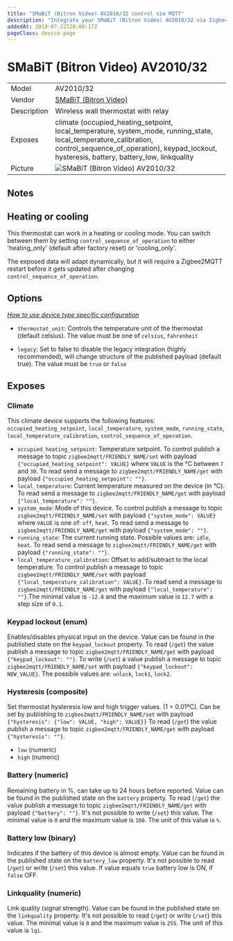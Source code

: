 ```yaml
---
title: "SMaBiT (Bitron Video) AV2010/32 control via MQTT"
description: "Integrate your SMaBiT (Bitron Video) AV2010/32 via Zigbee2MQTT with whatever smart home infrastructure you are using without the vendor's bridge or gateway."
addedAt: 2019-07-22T20:08:17Z
pageClass: device-page
---
```


<!-- !!!! -->
<!-- ATTENTION: This file is auto-generated through docgen! -->
<!-- You can only edit the "Notes"-Section between the two comment lines "Notes BEGIN" and "Notes END". -->
<!-- Do not use h1 or h2 heading within "## Notes"-Section. -->
<!-- !!!! -->

# SMaBiT (Bitron Video) AV2010/32

|     |     |
|-----|-----|
| Model | AV2010/32  |
| Vendor  | [SMaBiT (Bitron Video)](/supported-devices/#v=SMaBiT%20(Bitron%20Video))  |
| Description | Wireless wall thermostat with relay |
| Exposes | climate (occupied_heating_setpoint, local_temperature, system_mode, running_state, local_temperature_calibration, control_sequence_of_operation), keypad_lockout, hysteresis, battery, battery_low, linkquality |
| Picture | ![SMaBiT (Bitron Video) AV2010/32](https://www.zigbee2mqtt.io/images/devices/AV2010-32.png) |


<!-- Notes BEGIN: You can edit here. Add "## Notes" headline if not already present. -->
## Notes

## Heating or cooling
This thermostat can work in a heating or cooling mode. You can switch between them by setting `control_sequence_of_operation` to either 'heating_only' (default after factory reset) or 'cooling_only'.

The exposed data will adapt dynamically, but it will require a Zigbee2MQTT restart before it gets updated after changing `control_sequence_of_operation`.
<!-- Notes END: Do not edit below this line -->



## Options
*[How to use device type specific configuration](../guide/configuration/devices-groups.md#specific-device-options)*

* `thermostat_unit`: Controls the temperature unit of the thermostat (default celsius). The value must be one of `celsius`, `fahrenheit`

* `legacy`: Set to false to disable the legacy integration (highly recommended), will change structure of the published payload (default true). The value must be `true` or `false`


## Exposes

### Climate 
This climate device supports the following features: `occupied_heating_setpoint`, `local_temperature`, `system_mode`, `running_state`, `local_temperature_calibration`, `control_sequence_of_operation`.
- `occupied_heating_setpoint`: Temperature setpoint. To control publish a message to topic `zigbee2mqtt/FRIENDLY_NAME/set` with payload `{"occupied_heating_setpoint": VALUE}` where `VALUE` is the °C between `7` and `30`. To read send a message to `zigbee2mqtt/FRIENDLY_NAME/get` with payload `{"occupied_heating_setpoint": ""}`.
- `local_temperature`: Current temperature measured on the device (in °C). To read send a message to `zigbee2mqtt/FRIENDLY_NAME/get` with payload `{"local_temperature": ""}`.
- `system_mode`: Mode of this device. To control publish a message to topic `zigbee2mqtt/FRIENDLY_NAME/set` with payload `{"system_mode": VALUE}` where `VALUE` is one of: `off`, `heat`. To read send a message to `zigbee2mqtt/FRIENDLY_NAME/get` with payload `{"system_mode": ""}`.
- `running_state`: The current running state. Possible values are: `idle`, `heat`. To read send a message to `zigbee2mqtt/FRIENDLY_NAME/get` with payload `{"running_state": ""}`.
- `local_temperature_calibration`: Offset to add/subtract to the local temperature. To control publish a message to topic `zigbee2mqtt/FRIENDLY_NAME/set` with payload `{"local_temperature_calibration": VALUE}.`To read send a message to `zigbee2mqtt/FRIENDLY_NAME/get` with payload `{"local_temperature": ""}`.The minimal value is `-12.8` and the maximum value is `12.7` with a step size of `0.1`.

### Keypad lockout (enum)
Enables/disables physical input on the device.
Value can be found in the published state on the `keypad_lockout` property.
To read (`/get`) the value publish a message to topic `zigbee2mqtt/FRIENDLY_NAME/get` with payload `{"keypad_lockout": ""}`.
To write (`/set`) a value publish a message to topic `zigbee2mqtt/FRIENDLY_NAME/set` with payload `{"keypad_lockout": NEW_VALUE}`.
The possible values are: `unlock`, `lock1`, `lock2`.

### Hysteresis (composite)
Set thermostat hysteresis low and high trigger values. (1 = 0.01ºC).
Can be set by publishing to `zigbee2mqtt/FRIENDLY_NAME/set` with payload `{"hysteresis": {"low": VALUE, "high": VALUE}}`
To read (`/get`) the value publish a message to topic `zigbee2mqtt/FRIENDLY_NAME/get` with payload `{"hysteresis": ""}`.
- `low` (numeric) 
- `high` (numeric) 

### Battery (numeric)
Remaining battery in %, can take up to 24 hours before reported.
Value can be found in the published state on the `battery` property.
To read (`/get`) the value publish a message to topic `zigbee2mqtt/FRIENDLY_NAME/get` with payload `{"battery": ""}`.
It's not possible to write (`/set`) this value.
The minimal value is `0` and the maximum value is `100`.
The unit of this value is `%`.

### Battery low (binary)
Indicates if the battery of this device is almost empty.
Value can be found in the published state on the `battery_low` property.
It's not possible to read (`/get`) or write (`/set`) this value.
If value equals `true` battery low is ON, if `false` OFF.

### Linkquality (numeric)
Link quality (signal strength).
Value can be found in the published state on the `linkquality` property.
It's not possible to read (`/get`) or write (`/set`) this value.
The minimal value is `0` and the maximum value is `255`.
The unit of this value is `lqi`.

